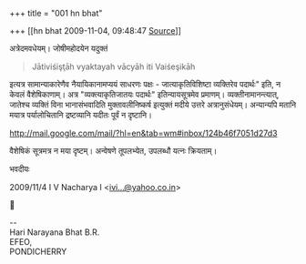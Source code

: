 +++
title = "001 hn bhat"

+++
[[hn bhat	2009-11-04, 09:48:47 [Source](https://groups.google.com/g/bvparishat/c/yB00XvCI1ZY)]]



अत्रेदमवधेयम्। जोषीमहोदयेन यदुक्तं

  

> Jātiviśişţāh vyaktayah vācyāh iti Vaiśeşikāh

  

इत्यत्र सामान्याकारेणैव नैयायिकानामप्ययं साधरणः पक्षः - जात्याकृतिविशिष्टा व्यक्तिरेव पदार्थः" इति, न केवलं वैशेषिकाणाम्। अत्र "व्यक्त्याकृतिजातयः पदार्थः" इतिन्यायसूत्रमेव प्रमाणम्। व्यक्तीनामानन्त्यात्, जातेश्च व्यक्तिं विना भानासंभवादिति मुक्तावलीनिष्कर्ष इत्युक्तं मदीये उत्तरे अत्रानुसंधेयम्। अन्यान्यपि मतानि मयात्र पर्यालोचितानि द्रष्टव्यानि यदीतः पूर्वं न दृष्टानि।

  

<http://mail.google.com/mail/?hl=en&tab=wm#inbox/124b46f7051d27d3>

  

वैशेषिकं सूत्रमत्र न मया दृष्टम्। अन्वेषणे तूपलभ्येत, उपलब्धौ यत्नः क्रियताम्।

  

भवदीयः

  

  

2009/11/4 I V Nacharya I \<[ivi...@yahoo.co.in]()\>



  
  
  
--  
Hari Narayana Bhat B.R.  
EFEO,  
PONDICHERRY  

